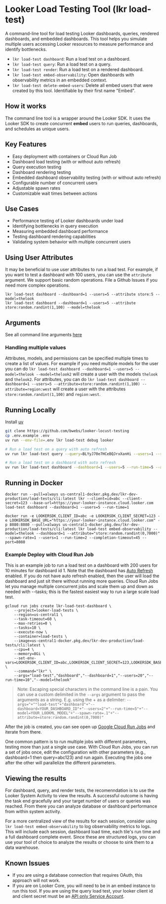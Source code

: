 # Looker Load Testing Tool (lkr load-test)

A command-line tool for load testing Looker dashboards, queries, rendered dashboards, and embedded dashboards. This tool helps you simulate multiple users accessing Looker resources to measure performance and identify bottlenecks.


- `lkr load-test dashboard`: Run a load test on a dashboard.
- `lkr load-test query`: Run a load test on a query.
- `lkr load-test render`: Run a load test on a rendered dashboard.
- `lkr load-test embed-observability`: Open dashboards with observability metrics in an embedded context.
- `lkr load-test delete-embed-users`: Delete all embed users that were created by this tool. Identifiable by their first name "Embed".

## How it works
The command line tool is a wrapper around the Looker SDK. It uses the Looker SDK to create concurrent **embed** users to run queries, dashboards, and schedules as unique users.

## Key Features

  - Easy deployment with containers or Cloud Run Job
  - Dashboard load testing (with or without auto refresh)
  - Query execution testing
  - Dashboard rendering testing
  - Embedded dashboard observability testing (with or without auto refresh)
  - Configurable number of concurrent users
  - Adjustable spawn rates
  - Customizable wait times between actions

## Use Cases

- Performance testing of Looker dashboards under load
- Identifying bottlenecks in query execution
- Measuring embedded dashboard performance
- Testing dashboard rendering capabilities
- Validating system behavior with multiple concurrent users

## Using User Attributes
It may be beneficial to use user attributes to run a load test.  For example, if you want to test a dashboard with 100 users, you can use the `attribute` argument. We support basic random operations. File a Github Issues if you need more complex operations.

```
lkr load-test dashboard --dashboard=1 --users=5 --attribute store:5 --model=thelook
lkr load-test dashboard --dashboard=1 --users=5 --attribute store:random.randint(1,100) --model=thelook
```


## Arguments

See all command line arguments [here](./lkr.md)

### Handling multiple values
Attributes, models, and permissions can be specified multiple times to create a list of values. For example if you need multiple models for the user you can do `lkr load-test dashboard --dashboard=1 --users=5 --model=thelook --model=thelook2` will create a user with the models `thelook` and `thelook2`. For attributes, you can do `lkr load-test dashboard --dashboard=1 --users=5 --attribute=store:random.randint(1,100) --attribute=region:west` will create a user with the attributes `store:random.randint(1,100)` and `region:west`.


## Running Locally

Install [uv](https://docs.astral.sh/uv/)

```sh
git clone https://github.com/bwebs/looker-locust-testing
cp .env.example .env
uv run --env-file=.env lkr load-test debug looker

# Run a load test on a query with auto refresh
uv run lkr load-test query --query=BLYyJ70e7HCeBQJrxXanHi --users=1 --run-time=5 --model=thelook --attribute "store:random.randint(1,7000)" --query-async

# Run a load test on a dashboard with auto refresh
uv run lkr load-test dashboard --dashboard=1 --users=5 --run-time=5 --attribute store:random.randint(1,7000) --model=thelook
```

## Running in Docker


```
docker run --pull=always us-central1-docker.pkg.dev/lkr-dev-production/load-tests/cli:latest lkr --client=id=abc --client-secret=123 --base-url=https://your-looker-instance.cloud.looker.com load-test dashboard --dashboard=1 --users=5 --run-time=1

docker run -e LOOKERSDK_CLIENT_ID=abc -e LOOKERSDK_CLIENT_SECRET=123 -e LOOKERSDK_BASE_URL="https://your-looker-instance.cloud.looker.com" -p 8080:8080 --pull=always us-central1-docker.pkg.dev/lkr-dev-production/load-tests/cli:latest lkr load-test embed-observability --model=thelook --dashboard=1 --attribute="store:random.randint(0,7000)" --spawn-rate=1 --users=1 --run-time=2 --completion-timeout=45 --port=8080
```

### Example Deploy with Cloud Run Job

This is an example job to run a load test on a dashboard with 200 users for 10 minutes for dashboard id 1.  Note that the dashboard has [Auto Refresh](https://cloud.google.com/looker/docs/editing-user-defined-dashboards#autorefresh) enabled. If you do not have auto refresh enabled, then the user will load the dashboard and just sit there without running more queries. Cloud Run Jobs let you manage multiple concurrent jobs and scale them up and down as needed with --tasks; this is the fastest easiest way to run a large scale load test.

```
gcloud run jobs create lkr-load-test-dashboard \
    --project=looker-load-tests \
    --region=us-central1 \
    --task-timeout=60 \
    --max-retries=0 \
    --tasks=10 \
    --execute-now \
    --container=load-tests \
    --image=us-central1-docker.pkg.dev/lkr-dev-production/load-tests/cli:latest \
    --cpu=4 \
    --memory=8Gi \
    --set-env-vars=LOOKERSDK_CLIENT_ID=abc,LOOKERSDK_CLIENT_SECRET=123,LOOKERSDK_BASE_URL=https://yourinstance.cloud.looker.com \
    --command="lkr" \
    --args="load-test","dashboard","--dashboard=1","--users=20","--run-time=10","--model=thelook" 
```

> Note: Escaping special characters in the command line is a pain.  You can use a custom delimited in the `--args` argument to pass the arguments as a string. E.g. using the + as a delimiter: `--args=^+^"load-test"+"dashboard"+"--dashboard=YOUR_DASHBOARD_ID"+"--users=2"+"--run-time=5"+"--model=YOUR_LOOKML_MODEL"+"--spawn-rate=.1"+"--attribute=store:random.randint(0,7000)"`

After the job is created, you can see open up [Google Cloud Run Jobs](https://console.cloud.google.com/run/jobs) and iterate from there.

One common pattern is to run multiple jobs with different parameters, testing more than just a single use case. With Cloud Run Jobs, you can run a set of jobs once, edit the configuration with other parameters (e.g., dashboard=1 then query=abc123) and run again. Executing the jobs one after the other will parallelize the different parameters.

## Viewing the results

For dashboard, query, and render tests, the recomenndation is to use the Looker System Activity to view the results. A successful outcome is having the task end gracefully and your target number of users or queries was reached. From there you can analyze database or dashboard performance from within system activity. 

For a more centralized view of the results for each session, consider using `lkr load-test embed-observability` to log observability metrics to logs. This will include each session, dashboard load time, each tile's run time and a full dashboard complete event. Since these are structured logs, you can use your tool of choice to analyze the results or choose to sink them to a data warehouse.

## Known Issues
- If you are using a database connection that requires OAuth, this approach will not work.
- If you are on Looker Core, you will need to be in an embed instance to run this tool. If you are using the query load test, your looker client id and client secret must be an [API only Service Account](https://cloud.google.com/looker/docs/looker-core-user-management#creating_an_api-only_service_account).

